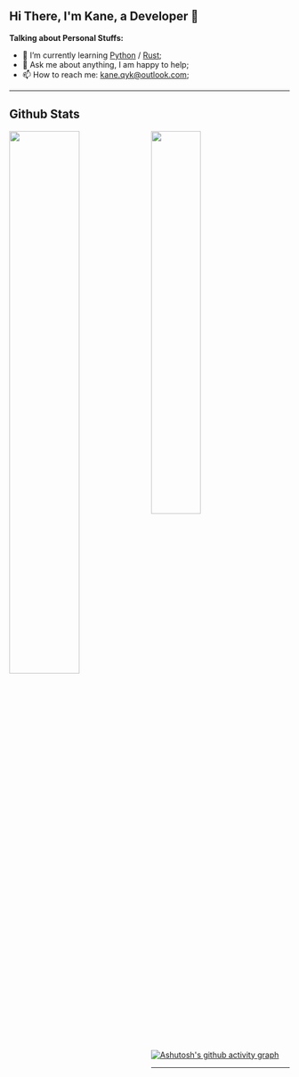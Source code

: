 ## Hi There, I'm Kane, a Developer :wave:

**Talking about Personal Stuffs:**

- 🌱 I’m currently learning [Python](https://www.python.org/) / [Rust](https://www.rust-lang.org/); 
- 💬 Ask me about anything, I am happy to help;
- 📫 How to reach me: kane.qyk@outlook.com;

---

## Github Stats
<img align="left" width="50%" src="https://github-readme-stats.vercel.app/api?username=digiisle&show_icons=true&count_private=true&theme=tokyonight" />

<a href="https://github.com/digiisle/github-readme-stats"><img width="42%" src="https://github-readme-stats.vercel.app/api/top-langs/?username=digiisle&layout=compact&theme=tokyonight" /></a>

[![Ashutosh's github activity graph](https://github-readme-activity-graph.vercel.app/graph?username=digiisle&theme=react-dark)](https://github.com/digiisle)

---
